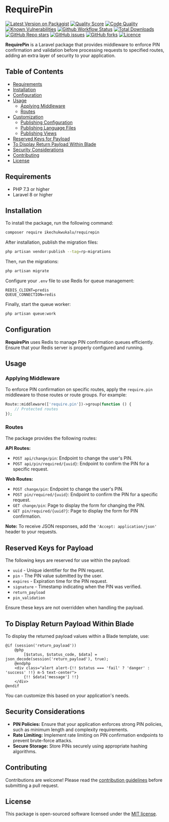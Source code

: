 # RequirePin

[![Latest Version on Packagist](https://img.shields.io/packagist/v/ikechukwukalu/requirepin?style=flat-square)](https://packagist.org/packages/ikechukwukalu/requirepin)
[![Quality Score](https://img.shields.io/scrutinizer/quality/g/ikechukwukalu/requirepin/main?style=flat-square)](https://scrutinizer-ci.com/g/ikechukwukalu/requirepin/)
[![Code Quality](https://img.shields.io/codefactor/grade/github/ikechukwukalu/requirepin?style=flat-square)](https://www.codefactor.io/repository/github/ikechukwukalu/requirepin)
[![Known Vulnerabilities](https://snyk.io/test/github/ikechukwukalu/requirepin/badge.svg?style=flat-square)](https://security.snyk.io/package/composer/ikechukwukalu%2Frequirepin)
[![Github Workflow Status](https://img.shields.io/github/actions/workflow/status/ikechukwukalu/requirepin/requirepin.yml?branch=main&style=flat-square)](https://github.com/ikechukwukalu/requirepin/actions/workflows/requirepin.yml)
[![Total Downloads](https://img.shields.io/packagist/dt/ikechukwukalu/requirepin?style=flat-square)](https://packagist.org/packages/ikechukwukalu/requirepin)
[![GitHub Repo stars](https://img.shields.io/github/stars/ikechukwukalu/requirepin?style=flat-square)](https://github.com/ikechukwukalu/requirepin/stargazers)
[![GitHub issues](https://img.shields.io/github/issues/ikechukwukalu/requirepin?style=flat-square)](https://github.com/ikechukwukalu/requirepin/issues)
[![GitHub forks](https://img.shields.io/github/forks/ikechukwukalu/requirepin?style=flat-square)](https://github.com/ikechukwukalu/requirepin/forks)
[![Licence](https://img.shields.io/packagist/l/ikechukwukalu/requirepin?style=flat-square)](https://github.com/ikechukwukalu/requirepin/blob/main/LICENSE.md)

**RequirePin** is a Laravel package that provides middleware to enforce PIN confirmation and validation before processing requests to specified routes, adding an extra layer of security to your application.

## Table of Contents

- [Requirements](#requirements)
- [Installation](#installation)
- [Configuration](#configuration)
- [Usage](#usage)
  - [Applying Middleware](#applying-middleware)
  - [Routes](#routes)
- [Customization](#customization)
  - [Publishing Configuration](#publishing-configuration)
  - [Publishing Language Files](#publishing-language-files)
  - [Publishing Views](#publishing-views)
- [Reserved Keys for Payload](#reserved-keys-for-payload)
- [To Display Return Payload Within Blade](#to-display-return-payload-within-blade)
- [Security Considerations](#security-considerations)
- [Contributing](#contributing)
- [License](#license)

## Requirements

- PHP 7.3 or higher
- Laravel 8 or higher

## Installation

To install the package, run the following command:

```bash
composer require ikechukwukalu/requirepin
```

After installation, publish the migration files:

```bash
php artisan vendor:publish --tag=rp-migrations
```

Then, run the migrations:

```bash
php artisan migrate
```

Configure your `.env` file to use Redis for queue management:

```env
REDIS_CLIENT=predis
QUEUE_CONNECTION=redis
```

Finally, start the queue worker:

```bash
php artisan queue:work
```

## Configuration

**RequirePin** uses Redis to manage PIN confirmation queues efficiently. Ensure that your Redis server is properly configured and running.

## Usage

### Applying Middleware

To enforce PIN confirmation on specific routes, apply the `require.pin` middleware to those routes or route groups. For example:

```php
Route::middleware(['require.pin'])->group(function () {
    // Protected routes
});
```

### Routes

The package provides the following routes:

**API Routes:**

- `POST api/change/pin`: Endpoint to change the user's PIN.
- `POST api/pin/required/{uuid}`: Endpoint to confirm the PIN for a specific request.

**Web Routes:**

- `POST change/pin`: Endpoint to change the user's PIN.
- `POST pin/required/{uuid}`: Endpoint to confirm the PIN for a specific request.
- `GET change/pin`: Page to display the form for changing the PIN.
- `GET pin/required/{uuid?}`: Page to display the form for PIN confirmation.

**Note:** To receive JSON responses, add the `'Accept: application/json'` header to your requests.

## Reserved Keys for Payload

The following keys are reserved for use within the payload:

- `uuid` - Unique identifier for the PIN request.
- `pin` - The PIN value submitted by the user.
- `expires` - Expiration time for the PIN request.
- `signature` - Timestamp indicating when the PIN was verified.
- `return_payload`
- `pin_validation`

Ensure these keys are not overridden when handling the payload.

## To Display Return Payload Within Blade

To display the returned payload values within a Blade template, use:

```blade
@if (session('return_payload'))
    @php
        [$status, $status_code, $data] = json_decode(session('return_payload'), true);
    @endphp
    <div class="alert alert-{!! $status === 'fail' ? 'danger' : 'success' !!} m-5 text-center">
        {!! $data['message'] !!}
    </div>
@endif
```

You can customize this based on your application's needs.

## Security Considerations

- **PIN Policies:** Ensure that your application enforces strong PIN policies, such as minimum length and complexity requirements.
- **Rate Limiting:** Implement rate limiting on PIN confirmation endpoints to prevent brute-force attacks.
- **Secure Storage:** Store PINs securely using appropriate hashing algorithms.

## Contributing

Contributions are welcome! Please read the [contribution guidelines](CONTRIBUTING.md) before submitting a pull request.

## License

This package is open-sourced software licensed under the [MIT license](LICENSE.md).
